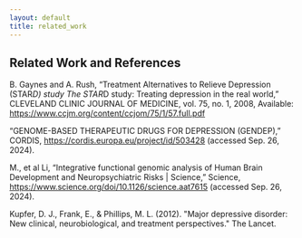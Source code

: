```yaml
---
layout: default
title: related_work
---
```


## Related Work and References

B. Gaynes and A. Rush, “Treatment Alternatives to Relieve Depression (STAR*D) study The STAR*D study: Treating depression in the real world,” CLEVELAND CLINIC JOURNAL OF MEDICINE, vol. 75, no. 1, 2008, Available: https://www.ccjm.org/content/ccjom/75/1/57.full.pdf

“GENOME-BASED THERAPEUTIC DRUGS FOR DEPRESSION (GENDEP),” CORDIS, https://cordis.europa.eu/project/id/503428 (accessed Sep. 26, 2024).

M., et al Li, “Integrative functional genomic analysis of Human Brain Development and Neuropsychiatric Risks | Science,” Science, https://www.science.org/doi/10.1126/science.aat7615 (accessed Sep. 26, 2024).

Kupfer, D. J., Frank, E., & Phillips, M. L. (2012). "Major depressive disorder: New clinical, neurobiological, and treatment perspectives." The Lancet.
